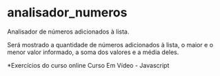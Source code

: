# analisador_numeros
Analisador de números adicionados à lista.

Será mostrado a quantidade de números adicionados à lista, o maior e o menor valor informado, a soma dos valores e a média deles.

*Exercícios do curso online Curso Em Vídeo - Javascript

